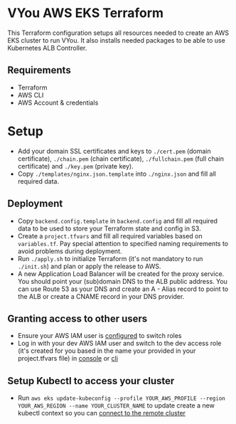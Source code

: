 # VYou AWS EKS Terraform

This Terraform configuration setups all resources needed to create an AWS EKS cluster to run VYou. It also installs needed packages to be able to use Kubernetes ALB Controller.

## Requirements

- Terraform
- AWS CLI
- AWS Account & credentials

# Setup

- Add your domain SSL certificates and keys to `./cert.pem` (domain certificate), `./chain.pem` (chain certificate), `./fullchain.pem` (full chain certificate) and `./key.pem` (private key).
- Copy `./templates/nginx.json.template` into `./nginx.json` and fill all required data.

## Deployment

- Copy `backend.config.template` in `backend.config` and fill all required data to be used to store your Terraform state and config in S3.
- Create a `project.tfvars` and fill all required variables based on `variables.tf`. Pay special attention to specified naming requirements to avoid problems during deployment.
- Run `./apply.sh` to initialize Terraform (it's not mandatory to run `./init.sh`) and plan or apply the release to AWS.
- A new Application Load Balancer will be created for the proxy service. You should point your (sub)domain DNS to the ALB public address. You can use Route 53 as your DNS and create an A - Alias record to point to the ALB or create a CNAME record in your DNS provider.

## Granting access to other users

- Ensure your AWS IAM user is [configured](https://docs.aws.amazon.com/IAM/latest/UserGuide/id_roles_use_permissions-to-switch.html) to switch roles
- Log in with your dev AWS IAM user and switch to the dev access role (it's created for you based in the name your provided in your project.tfvars file) in [console](https://docs.aws.amazon.com/IAM/latest/UserGuide/id_roles_use_switch-role-console.html) or [cli](https://docs.aws.amazon.com/IAM/latest/UserGuide/id_roles_use_switch-role-cli.html)

## Setup Kubectl to access your cluster

- Run `aws eks update-kubeconfig --profile YOUR_AWS_PROFILE --region YOUR_AWS_REGION --name YOUR_CLUSTER_NAME` to update create a new kubectl context so you can [connect to the remote cluster](https://docs.aws.amazon.com/eks/latest/userguide/getting-started-console.html#eks-configure-kubectl)
